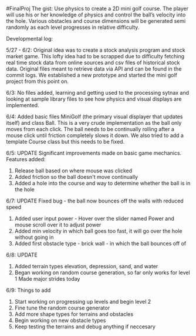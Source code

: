 #FinalProj 
The gist: Use physics to create a 2D mini golf course. The player will use his or her knowledge of physics and control the ball’s velocity into the hole. Various obstacles and course dimensions will be generated semi randomly as each level progresses in relative difficulty. 

Developmental log:

5/27 - 6/2:  Original idea was to create a stock analysis program and stock market game. This lofty idea had to be scrapped due to difficulty fetching real time stock data from online sources and csv files of historical stock data. Original files meant to retrieve data via API and  can be found in the commit logs. We established a new prototype and started the mini golf project from this point on.

6/3: No files added, learning and getting used to the processing sytnax and looking at sample library files to see how physics and visual displays are implemented. 

6/4: Added basic files MiniGolf (the primary visual displayer that updates itself) and class Ball. This is a very crude implementation as the ball only moves from each click. The ball needs to be continually rolling after a mouse click until friction completely slows it down. We also tried to add a template Course class but this needs to be fixed.

6/5: UPDATE
Significant improvements made on basic game mechanics.
Features added:
1) Release ball based on where mouse was clicked
2) Added friction so the ball doesn't move continually
3) Added a hole into the course and way to determine whether the ball is in the hole

6/7: UPDATE
Fixed bug - the ball now bounces off the walls with reduced speed 
1) Added user input power - Hover over the slider named Power and mouse scroll over it to adjust power
2) Added min velocity in which ball goes too fast, it will go over the hole without going in
3) Added first obstacle type - brick wall - in which the ball bounces off of

6/8: UPDATE
1) Added terrain types elevation, depression, sand, and water
2) Began working on random course generation, so far only works for level 1
Made major strides today

6/9: Things to add
1) Start working on progressing up levels and begin level 2
2) Fine tune the random course generator
3) Add more shape types for terrains and obstacles
4) Begin working on new obstacle types
5) Keep testing the terrains and debug anything if neccesary


